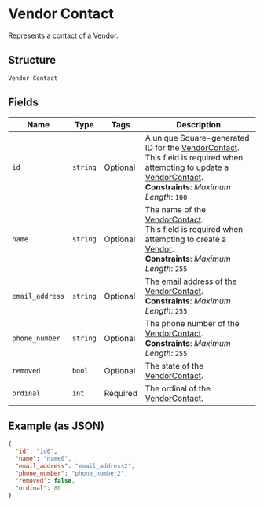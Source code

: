 
# Vendor Contact

Represents a contact of a [Vendor](../../doc/models/vendor.md).

## Structure

`Vendor Contact`

## Fields

| Name | Type | Tags | Description |
|  --- | --- | --- | --- |
| `id` | `string` | Optional | A unique Square-generated ID for the [VendorContact](../../doc/models/vendor-contact.md).<br>This field is required when attempting to update a [VendorContact](../../doc/models/vendor-contact.md).<br>**Constraints**: *Maximum Length*: `100` |
| `name` | `string` | Optional | The name of the [VendorContact](../../doc/models/vendor-contact.md).<br>This field is required when attempting to create a [Vendor](../../doc/models/vendor.md).<br>**Constraints**: *Maximum Length*: `255` |
| `email_address` | `string` | Optional | The email address of the [VendorContact](../../doc/models/vendor-contact.md).<br>**Constraints**: *Maximum Length*: `255` |
| `phone_number` | `string` | Optional | The phone number of the [VendorContact](../../doc/models/vendor-contact.md).<br>**Constraints**: *Maximum Length*: `255` |
| `removed` | `bool` | Optional | The state of the [VendorContact](../../doc/models/vendor-contact.md). |
| `ordinal` | `int` | Required | The ordinal of the [VendorContact](../../doc/models/vendor-contact.md). |

## Example (as JSON)

```json
{
  "id": "id0",
  "name": "name0",
  "email_address": "email_address2",
  "phone_number": "phone_number2",
  "removed": false,
  "ordinal": 80
}
```

